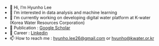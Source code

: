 - 👋 Hi, I’m Hyunho Lee
- 👀 I’m interested in data analysis and machine learning
- 🌱 I’m currently working on developing digital water platform at K-water (Korea Water Resources Corporation)
- :book: Publication : <a href="https://scholar.google.com/citations?user=_BauogcAAAAJ&hl=ko" rel="noopener noreferrer" target="_blank"> Google Scholar</a>
- :rocket: Career : <a href="https://www.linkedin.com/in/hyunho-lee-91a473226/" rel="noopener noreferrer" target="_blank"> Linkedin</a>
- 📫 How to reach me : hyunho.lee26@gmail.com or hyunho@kwater.or.kr

<!---
hyunholee26/hyunholee26 is a ✨ special ✨ repository because its `README.md` (this file) appears on your GitHub profile.
You can click the Preview link to take a look at your changes.
--->
